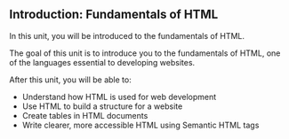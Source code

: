 ## Introduction: Fundamentals of HTML

In this unit, you will be introduced to the fundamentals of HTML.

The goal of this unit is to introduce you to the fundamentals of HTML, one of the languages essential to developing websites.

After this unit, you will be able to:

- Understand how HTML is used for web development
- Use HTML to build a structure for a website
- Create tables in HTML documents
- Write clearer, more accessible HTML using Semantic HTML tags
